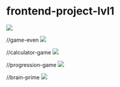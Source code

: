 # frontend-project-lvl1

<a href="https://codeclimate.com/github/codeclimate/codeclimate/maintainability"><img src="https://api.codeclimate.com/v1/badges/a99a88d28ad37a79dbf6/maintainability" /></a>

//game-even
<a href="https://asciinema.org/a/lGPvZUoDTR5Sq9XHhT3NqPUax" target="_blank"><img src="https://asciinema.org/a/lGPvZUoDTR5Sq9XHhT3NqPUax.svg" /></a>

//calculator-game
<a href="https://asciinema.org/a/BAe4XEYticmNuxMOjgpyR1kjw" target="_blank"><img src="https://asciinema.org/a/BAe4XEYticmNuxMOjgpyR1kjw.svg" /></a>

//progression-game
<a href="https://asciinema.org/a/Qu8HiDVtdboAn84DtDRYXwtSo" target="_blank"><img src="https://asciinema.org/a/Qu8HiDVtdboAn84DtDRYXwtSo.svg" /></a>

//brain-prime
<a href="https://asciinema.org/a/464172" target="_blank"><img src="https://asciinema.org/a/464172.svg" /></a>
